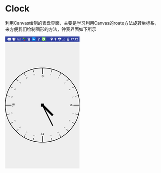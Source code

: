 # Clock
利用Canvas绘制的表盘界面，主要是学习利用Canvas的roate方法旋转坐标系，来方便我们绘制图形的方法，钟表界面如下所示 

![](http://github.com/946898963/Clock/raw/master/mdtupian/view.png)  

